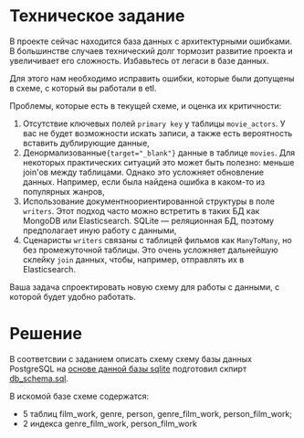 # Техническое задание

В проекте сейчас находится база данных с архитектурными ошибками.
В большинстве случаев технический долг тормозит развитие проекта и увеличивает его сложность. Избавьтесь от легаси в базе данных.

Для этого нам необходимо исправить ошибки, которые были допущены в схеме, с который вы работали в etl.

Проблемы, которые есть в текущей схеме, и оценка их критичности:

1. Отсутствие ключевых полей `primary key` у таблицы `movie_actors`. У вас не будет возможности искать записи, а также есть вероятность вставить дублирующие данные,
2. Денормализованные`{target="_blank"}` данные в таблице `movies`. Для некоторых практических ситуаций это может быть полезно: меньше join'ов между таблицами. Однако это усложняет обновление данных. Например, если была найдена ошибка в каком-то из популярных жанров,
3. Использование документноориентированной структуры в поле `writers`. Этот подход часто можно встретить в таких БД как MongoDB или Elasticsearch. SQLite — реляционная БД, поэтому предполагает иную работу с данными,
4. Сценаристы `writers` связаны с таблицей фильмов как `ManyToMany`, но без промежуточной таблицы. Это очень усложняет дальнейшую склейку `join` данных, чтобы, например, отправлять их в Elasticsearch.

Ваша задача спроектировать новую схему для работы с данными, с которой будет удобно работать.

# Решение

В соответсвии с заданием описать схему схему базы данных PostgreSQL на [основе данной базы sqlite](https://code.s3.yandex.net/middle-python/learning-materials/db.sqlite) подготовил скпирт [db_schema.sql](https://github.com/dimk00z/Admin_panel_sprint_1/blob/master/schema_design/db_schema.sql).

В искомой базе схеме содержатся:

- 5 таблиц film_work, genre, person, genre_film_work, person_film_work;
- 2 индекса genre_film_work, person_film_work
